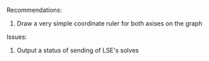 Recommendations:
1. Draw a very simple coordinate ruler for both axises on the graph

Issues:
1. Output a status of sending of LSE's solves
